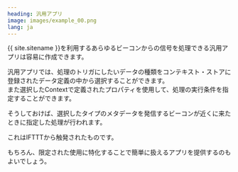 ```yaml
---
heading: 汎用アプリ
image: images/example_00.png
lang: ja
---
```

{{ site.sitename }}を利用するあらゆるビーコンからの信号を処理できる汎用アプリは容易に作成できます。

汎用アプリでは、処理のトリガにしたいデータの種類をコンテキスト・ストアに登録されたデータ定義の中から選択することができます。  
また選択したContextで定義されたプロパティを使用して、処理の実行条件を指定することができます。

そうしておけば、選択したタイプのメタデータを発信するビーコンが近くに来たときに指定した処理が行われます。

これはIFTTTから触発されたものです。

もちろん、限定された使用に特化することで簡単に扱えるアプリを提供するのもよいでしょう。
